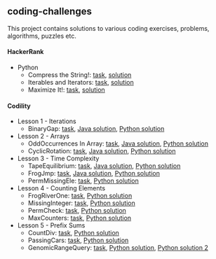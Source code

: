 coding-challenges
-------------------
This project contains solutions to various coding exercises, problems, algorithms, puzzles etc.

#### HackerRank
* Python
  * Compress the String!: [task](/hackerrank/python/compress-the-string-task.pdf), [solution](/hackerrank/python/compress-the-string-solution.py)
  * Iterables and Iterators: [task](/hackerrank/python/iterables-and-iterators-task.pdf), [solution](/hackerrank/python/iterables-and-iterators-solution.py) 
  * Maximize It!: [task](/hackerrank/python/maximize-it-task.pdf), [solution](/hackerrank/python/maximize-it-solution.py) 
  
#### Codility
* Lesson 1 - Iterations
  * BinaryGap: [task](/codility/lesson1/BINARY_GAP_README.md), [Java solution](/codility/lesson1/BinaryGap.java), [Python solution](/codility/lesson1/BinaryGap.py)
* Lesson 2 - Arrays
  * OddOccurrences In Array: [task](/codility/lesson2/ODD_OCCURRENCES_IN_ARRAY_README.md), [Java solution](/codility/lesson2/OddOccurrencesInArray.java), [Python solution](/codility/lesson2/OddOccurrencesInArray.py)
  * CyclicRotation: [task](/codility/lesson2/CYCLIC_ROTATION_README.md), [Java solution](/codility/lesson2/CyclicRotation.java),
  [Python solution](/codility/lesson2/CyclicRotation.py)   
* Lesson 3 - Time Complexity
  * TapeEquilibrium: [task](/codility/lesson3/TAPE_EQUILIBRIUM_README.md), [Java solution](/codility/lesson3/TapeEquilibrium.java), [Python solution](/codility/lesson3/TapeEquilibrium.py)
  * FrogJmp: [task](/codility/lesson3/FROG_JMP_README.md), [Java solution](/codility/lesson3/FrogJmp.java), [Python solution](/codility/lesson3/FrogJump.py)
  * PermMissingEle: [task](/codility/lesson3/PERM_MISSING_ELEM.md), [Python solution](/codility/lesson3/PermMissingElem.py)    
* Lesson 4 - Counting Elements
  * FrogRiverOne: [task](/codility/lesson4/FROG_RIVER_ONE_README.md), [Python solution](/codility/lesson4/FrogRiverOne.py)
  * MissingInteger: [task](/codility/lesson4/MISSING_INTEGER_README.md), [Python solution](/codility/lesson4/MissingInteger.py)
  * PermCheck: [task](/codility/lesson4/PERM_CHECK_README.md), [Python solution](/codility/lesson4/PermCheck.py)
  * MaxCounters: [task](/codility/lesson4/MAX_COUNTERS_README.md), [Python solution](/codility/lesson4/MaxCounters.py)
* Lesson 5 - Prefix Sums
  * CountDiv: [task](/codility/lesson5/COUNT_DIV_README.md), [Python solution](/codility/lesson5/CountDiv.py)
  * PassingCars: [task](/codility/lesson5/PASSING_CARS_README.md), [Python solution](/codility/lesson5/PassingCars.py)
  * GenomicRangeQuery: [task](/codility/lesson5/GENOMIC_RANGE_QUERY_README.md), [Python solution](/codility/lesson5/GenomicRangeQuery.py), [Python solution 2](/codility/lesson5/GenomicRangeQuery2.py)
